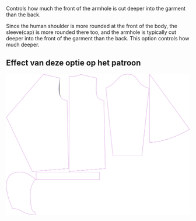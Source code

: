 
Controls how much the front of the armhole is cut deeper into the garment than the back.

Since the human shoulder is more rounded at the front of the body, the sleeve(cap) is more rounded there too, and the armhole is typically cut deeper into the front of the garment than the back. This option controls how much deeper.


## Effect van deze optie op het patroon
![This image shows the effect of this option by superimposing several variants that have a different value for this option](yuri_frontarmholedeeper_sample.svg "Effect of this option on the pattern")
